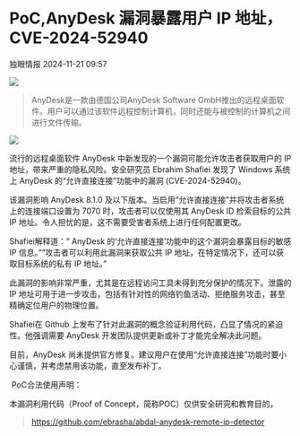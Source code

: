 #  PoC,AnyDesk 漏洞暴露用户 IP 地址，CVE-2024-52940   
 独眼情报   2024-11-21 09:57  
  
![](https://mmbiz.qpic.cn/sz_mmbiz_png/KgxDGkACWnS4BrOqvQVXmbiaSNtpEYIryXkL8uK36VvTO6RWIgzeU3vjXtvHIXAozaNia1OiahCnNoX6hscZhXxYA/640?wx_fmt=png&from=appmsg "")  
>   
> AnyDesk是一款由德国公司AnyDesk Software GmbH推出的远程桌面软件。用户可以通过该软件远程控制计算机，同时还能与被控制的计算机之间进行文件传输。  
  
  
![](https://mmbiz.qpic.cn/sz_mmbiz_png/KgxDGkACWnS4BrOqvQVXmbiaSNtpEYIry8f4mgB8tcWzejkg4v0OHWrRoEjniaNAiconIyKHzxg2vDrxRpSDQObhQ/640?wx_fmt=png&from=appmsg "")  
  
流行的远程桌面软件 AnyDesk 中新发现的一个漏洞可能允许攻击者获取用户的 IP 地址，带来严重的隐私风险。安全研究员 Ebrahim Shafiei 发现了 Windows 系统上 AnyDesk 的“允许直接连接”功能中的漏洞 (CVE-2024-52940)。  
  
该漏洞影响 AnyDesk 8.1.0 及以下版本。当启用“允许直接连接”并将攻击者系统上的连接端口设置为 7070 时，攻击者可以仅使用其 AnyDesk ID 检索目标的公共 IP 地址。令人担忧的是，这不需要受害者系统上进行任何配置更改。  
  
Shafiei解释道：“ AnyDesk 的‘允许直接连接’功能中的这个漏洞会暴露目标的敏感 IP 信息。”“攻击者可以利用此漏洞来获取公共 IP 地址，在特定情况下，还可以获取目标系统的私有 IP 地址。”  
  
此漏洞的影响非常严重，尤其是在远程访问工具未得到充分保护的情况下。泄露的 IP 地址可用于进一步攻击，包括有针对性的网络钓鱼活动、拒绝服务攻击，甚至精确定位用户的物理位置。  
  
Shafiei在 Github 上发布了针对此漏洞的概念验证利用代码，凸显了情况的紧迫性。他强调需要 AnyDesk 开发团队提供更新或补丁才能完全解决此问题。  
  
目前，AnyDesk 尚未提供官方修复。建议用户在使用“允许直接连接”功能时要小心谨慎，并考虑禁用该功能，直至发布补丁。  
  
  
 PoC合法使用声明：  
  
  
本漏洞利用代码（Proof of Concept，简称POC）仅供安全研究和教育目的，  
  
>   
> https://github.com/ebrasha/abdal-anydesk-remote-ip-detector  
  
  
  
